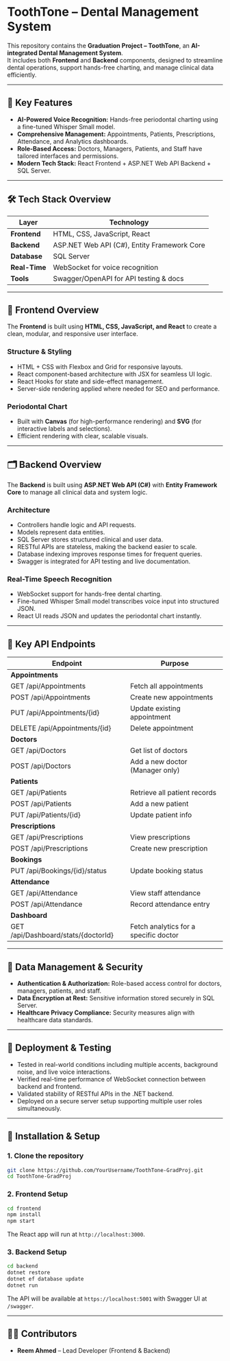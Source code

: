 # ToothTone – Dental Management System

This repository contains the **Graduation Project – ToothTone**, an **AI-integrated Dental Management System**.  
It includes both **Frontend** and **Backend** components, designed to streamline dental operations, support hands-free charting, and manage clinical data efficiently.

---

## 🌟 Key Features
- **AI-Powered Voice Recognition:** Hands-free periodontal charting using a fine-tuned Whisper Small model.
- **Comprehensive Management:** Appointments, Patients, Prescriptions, Attendance, and Analytics dashboards.
- **Role-Based Access:** Doctors, Managers, Patients, and Staff have tailored interfaces and permissions.
- **Modern Tech Stack:** React Frontend + ASP.NET Web API Backend + SQL Server.

---

## 🛠️ Tech Stack Overview

| Layer         | Technology                                          |
|---------------|-----------------------------------------------------|
| **Frontend**  | HTML, CSS, JavaScript, React                         |
| **Backend**   | ASP.NET Web API (C#), Entity Framework Core          |
| **Database**  | SQL Server                                           |
| **Real-Time** | WebSocket for voice recognition                      |
| **Tools**     | Swagger/OpenAPI for API testing & docs               |

---

## 🎨 Frontend Overview
The **Frontend** is built using **HTML, CSS, JavaScript, and React** to create a clean, modular, and responsive user interface.

### Structure & Styling
- HTML + CSS with Flexbox and Grid for responsive layouts.
- React component-based architecture with JSX for seamless UI logic.
- React Hooks for state and side-effect management.
- Server-side rendering applied where needed for SEO and performance.

### Periodontal Chart
- Built with **Canvas** (for high-performance rendering) and **SVG** (for interactive labels and selections).
- Efficient rendering with clear, scalable visuals.

---

## 🗂️ Backend Overview
The **Backend** is built using **ASP.NET Web API (C#)** with **Entity Framework Core** to manage all clinical data and system logic.

### Architecture
- Controllers handle logic and API requests.
- Models represent data entities.
- SQL Server stores structured clinical and user data.
- RESTful APIs are stateless, making the backend easier to scale.
- Database indexing improves response times for frequent queries.
- Swagger is integrated for API testing and live documentation.

### Real-Time Speech Recognition
- WebSocket support for hands-free dental charting.
- Fine-tuned Whisper Small model transcribes voice input into structured JSON.
- React UI reads JSON and updates the periodontal chart instantly.

---

## 🔗 Key API Endpoints

| Endpoint                               | Purpose                                  |
|----------------------------------------|------------------------------------------|
| **Appointments**                       |                                          |
| GET /api/Appointments                  | Fetch all appointments                   |
| POST /api/Appointments                 | Create new appointments                  |
| PUT /api/Appointments/{id}             | Update existing appointment              |
| DELETE /api/Appointments/{id}          | Delete appointment                       |
| **Doctors**                            |                                          |
| GET /api/Doctors                       | Get list of doctors                      |
| POST /api/Doctors                      | Add a new doctor (Manager only)          |
| **Patients**                           |                                          |
| GET /api/Patients                      | Retrieve all patient records             |
| POST /api/Patients                     | Add a new patient                        |
| PUT /api/Patients/{id}                 | Update patient info                      |
| **Prescriptions**                      |                                          |
| GET /api/Prescriptions                 | View prescriptions                       |
| POST /api/Prescriptions                | Create new prescription                  |
| **Bookings**                           |                                          |
| PUT /api/Bookings/{id}/status          | Update booking status                    |
| **Attendance**                         |                                          |
| GET /api/Attendance                    | View staff attendance                    |
| POST /api/Attendance                   | Record attendance entry                  |
| **Dashboard**                          |                                          |
| GET /api/Dashboard/stats/{doctorId}    | Fetch analytics for a specific doctor    |

---

## 🔐 Data Management & Security
- **Authentication & Authorization:** Role-based access control for doctors, managers, patients, and staff.
- **Data Encryption at Rest:** Sensitive information stored securely in SQL Server.
- **Healthcare Privacy Compliance:** Security measures align with healthcare data standards.

---

## 🧪 Deployment & Testing
- Tested in real-world conditions including multiple accents, background noise, and live voice interactions.
- Verified real-time performance of WebSocket connection between backend and frontend.
- Validated stability of RESTful APIs in the .NET backend.
- Deployed on a secure server setup supporting multiple user roles simultaneously.

---

## 🚀 Installation & Setup

### 1. Clone the repository
```bash
git clone https://github.com/YourUsername/ToothTone-GradProj.git
cd ToothTone-GradProj
````

### 2. Frontend Setup

```bash
cd frontend
npm install
npm start
```

The React app will run at `http://localhost:3000`.

### 3. Backend Setup

```bash
cd backend
dotnet restore
dotnet ef database update
dotnet run
```

The API will be available at `https://localhost:5001` with Swagger UI at `/swagger`.

---

## 👩‍💻 Contributors

* **Reem Ahmed** – Lead Developer (Frontend & Backend)
